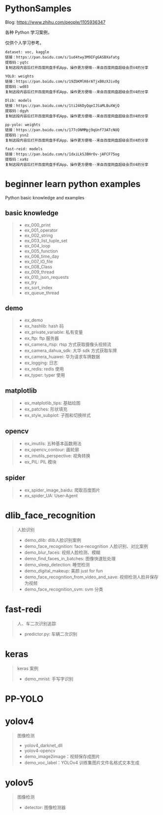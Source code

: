 # PythonSamples
Blog: https://www.zhihu.com/people/1105936347

各种 Python 学习案例，

仅供个人学习参考。

```
dataset: voc, kaggle
链接：https://pan.baidu.com/s/1ud4twy3M9IFgGASBXafatg 
提取码：yqtc 
复制这段内容后打开百度网盘手机App，操作更方便哦--来自百度网盘超级会员V4的分享

YOLO: weights
链接：https://pan.baidu.com/s/19ZbKMlK6rATjxB0zXJivOg 
提取码：wd03 
复制这段内容后打开百度网盘手机App，操作更方便哦--来自百度网盘超级会员V4的分享

Dlib: models
链接：https://pan.baidu.com/s/1ti246DyQqeIJSaMLBuXWjQ 
提取码：dgyh 
复制这段内容后打开百度网盘手机App，操作更方便哦--来自百度网盘超级会员V4的分享

pp-yolo: weights
链接：https://pan.baidu.com/s/177cONMMpj9qUnf73ATcNUQ 
提取码：ysn2 
复制这段内容后打开百度网盘手机App，操作更方便哦--来自百度网盘超级会员V4的分享

fast-reid: models
链接：https://pan.baidu.com/s/1dxiLkSJBHrOv-jAFCF75og 
提取码：xa9z 
复制这段内容后打开百度网盘手机App，操作更方便哦--来自百度网盘超级会员V4的分享
```

# beginner learn python examples
Python basic knowledge and examples
## basic knowledge
> - ex_000_print
> - ex_001_operator
> - ex_002_string
> - ex_003_list_tuple_set
> - ex_004_loop
> - ex_005_function
> - ex_006_time_day
> - ex_007_IO_file
> - ex_008_Class
> - ex_009_thread
> - ex_010_json_requests
> - ex_try
> - ex_sort_index
> - ex_queue_thread

## demo
> - ex_demo
> - ex_hashlib: hash 码
> - ex_private_variable: 私有变量
> - ex_ftp: ftp 服务器
> - ex_camera_rtsp: rtsp 方式获取摄像头视频流
> - ex_camera_dahua_sdk: 大华 sdk 方式获取车牌
> - ex_camera_huawei: 华为请求车牌数据
> - ex_logging: 日志
> - ex_redis: redis 使用
> - ex_typer: typer 使用

## matplotlib
> - ex_matplotlib_tips: 基础绘图
> - ex_patches: 形状填充
> - ex_style_subplot: 子图和切换样式

## opencv
> - ex_imutils: 五种基本函数用法
> - ex_opencv_contour: 画轮廓
> - ex_imutils_perspective: 视角转换
> - ex_PIL: PIL 模块

## spider
> - ex_spider_image_baidu: 爬取百度图片
> - ex_spider_UA: User-Agent


# dlib_face_recognition
> 人脸识别
> - demo_dlib: dlib人脸识别案例
> - demo_face_recognition: face-recognition 人脸识别、对比案例
> - demo_blur_faces: 视频人脸检测、模糊
> - demo_find_faces_in_batches: 图像快速批处理
> - demo_sleep_detection: 睡觉检测
> - demo_digital_makeup: 美颜 just for fun
> - demo_face_recognition_from_video_and_save: 视频检测人脸并保存为视频
> - demo_face_recognition_svm: svm 分类

# fast-redi
> 人、车二次识别追踪
> - predictor.py: 车辆二次识别


# keras
> keras 案例
> - demo_mnist: 手写字识别


# PP-YOLO


# yolov4
> 图像检测
> - yolov4_darknet_dll
> - yolov4-opencv
> - demo_image2image：视频保存成图片
> - demo_voc_label：YOLOv4 训练集图片文件名格式文本生成


# yolov5
> 图像检测
> - detector: 图像检测器


